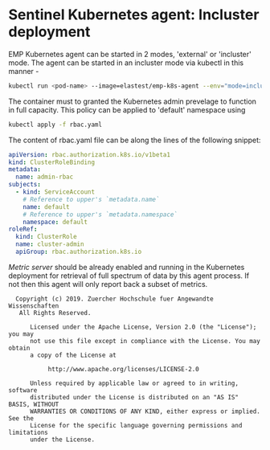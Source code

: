 # Sentinel Kubernetes agent: Incluster deployment

EMP Kubernetes agent can be started in 2 modes, 'external' or 'incluster' mode. The agent can be started in an incluster mode via kubectl in this manner -

```bash
kubectl run <pod-name> --image=elastest/emp-k8s-agent --env="mode=incluster"
```

The container must to granted the Kubernetes admin prevelage to function in full capacity. This policy can be applied to 'default' namespace using 

```bash
kubectl apply -f rbac.yaml
```

The content of rbac.yaml file can be along the lines of the following snippet:

```yaml
apiVersion: rbac.authorization.k8s.io/v1beta1
kind: ClusterRoleBinding
metadata:
  name: admin-rbac
subjects:
  - kind: ServiceAccount
    # Reference to upper's `metadata.name`
    name: default
    # Reference to upper's `metadata.namespace`
    namespace: default
roleRef:
  kind: ClusterRole
  name: cluster-admin
  apiGroup: rbac.authorization.k8s.io
```

*Metric server* should be already enabled and running in the Kubernetes deployment for retrieval of full spectrum of data by this agent process. If not then this agent will only report back a subset of metrics.

```
  Copyright (c) 2019. Zuercher Hochschule fuer Angewandte Wissenschaften
   All Rights Reserved.
 
      Licensed under the Apache License, Version 2.0 (the "License"); you may
      not use this file except in compliance with the License. You may obtain
      a copy of the License at
 
           http://www.apache.org/licenses/LICENSE-2.0
 
      Unless required by applicable law or agreed to in writing, software
      distributed under the License is distributed on an "AS IS" BASIS, WITHOUT
      WARRANTIES OR CONDITIONS OF ANY KIND, either express or implied. See the
      License for the specific language governing permissions and limitations
      under the License.
```

